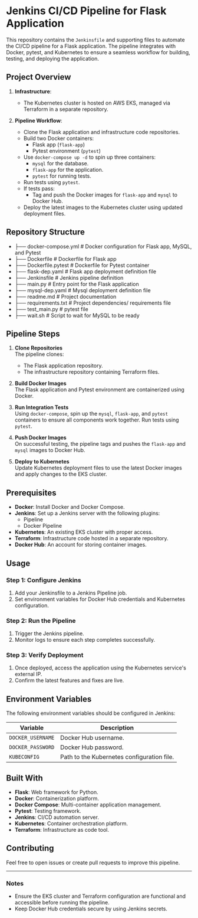 # Jenkins CI/CD Pipeline for Flask Application

This repository contains the `Jenkinsfile` and supporting files to automate the CI/CD pipeline for a Flask application. The pipeline integrates with Docker, pytest, and Kubernetes to ensure a seamless workflow for building, testing, and deploying the application.

## Project Overview

1. **Infrastructure**:  
   - The Kubernetes cluster is hosted on AWS EKS, managed via Terraform in a separate repository.

2. **Pipeline Workflow**:  
   - Clone the Flask application and infrastructure code repositories.
   - Build two Docker containers:
     - Flask app (`flask-app`)
     - Pytest environment (`pytest`)
   - Use `docker-compose up -d` to spin up three containers:
     - `mysql` for the database.
     - `flask-app` for the application.
     - `pytest` for running tests.
   - Run tests using `pytest`.
   - If tests pass:
     - Tag and push the Docker images for `flask-app` and `mysql` to Docker Hub.
   - Deploy the latest images to the Kubernetes cluster using updated deployment files.

## Repository Structure
- ├── docker-compose.yml # Docker configuration for Flask app, MySQL, and Pytest
- ├── Dockerfile # Dockerfile for Flask app 
- ├── Dockerfile.pytest # Dockerfile for Pytest container 
- ├── flask-dep.yaml # Flask app deployment definition file
- ├── Jenkinsfile # Jenkins pipeline definition 
- ├── main.py # Entry point for the Flask application 
- ├── mysql-dep.yaml # Mysql deployment definition file
- ├── readme.md # Project documentation
- ├── requirements.txt # Project dependencies/ requirements file
- ├── test_main.py # pytest file
- ├── wait.sh # Script to wait for MySQL to be ready 


## Pipeline Steps

1. **Clone Repositories**  
   The pipeline clones:
   - The Flask application repository.
   - The infrastructure repository containing Terraform files.

2. **Build Docker Images**  
   The Flask application and Pytest environment are containerized using Docker.

3. **Run Integration Tests**  
   Using `docker-compose`, spin up the `mysql`, `flask-app`, and `pytest` containers to ensure all components work together. Run tests using `pytest`.

4. **Push Docker Images**  
   On successful testing, the pipeline tags and pushes the `flask-app` and `mysql` images to Docker Hub.

5. **Deploy to Kubernetes**  
   Update Kubernetes deployment files to use the latest Docker images and apply changes to the EKS cluster.

## Prerequisites

- **Docker**: Install Docker and Docker Compose.
- **Jenkins**: Set up a Jenkins server with the following plugins:
  - Pipeline
  - Docker Pipeline
- **Kubernetes**: An existing EKS cluster with proper access.
- **Terraform**: Infrastructure code hosted in a separate repository.
- **Docker Hub**: An account for storing container images.

## Usage

### Step 1: Configure Jenkins

1. Add your Jenkinsfile to a Jenkins Pipeline job.
2. Set environment variables for Docker Hub credentials and Kubernetes configuration.

### Step 2: Run the Pipeline

1. Trigger the Jenkins pipeline.
2. Monitor logs to ensure each step completes successfully.

### Step 3: Verify Deployment

1. Once deployed, access the application using the Kubernetes service's external IP.
2. Confirm the latest features and fixes are live.

## Environment Variables

The following environment variables should be configured in Jenkins:

| Variable                | Description                             |
|-------------------------|-----------------------------------------|
| `DOCKER_USERNAME`       | Docker Hub username.                   |
| `DOCKER_PASSWORD`       | Docker Hub password.                   |
| `KUBECONFIG`            | Path to the Kubernetes configuration file. |

## Built With

- **Flask**: Web framework for Python.
- **Docker**: Containerization platform.
- **Docker Compose**: Multi-container application management.
- **Pytest**: Testing framework.
- **Jenkins**: CI/CD automation server.
- **Kubernetes**: Container orchestration platform.
- **Terraform**: Infrastructure as code tool.

## Contributing

Feel free to open issues or create pull requests to improve this pipeline.

---

### Notes

- Ensure the EKS cluster and Terraform configuration are functional and accessible before running the pipeline.
- Keep Docker Hub credentials secure by using Jenkins secrets.


